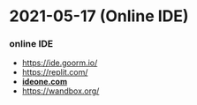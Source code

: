 # 2021-05-17 (Online IDE)

### online IDE

- https://ide.goorm.io/
- https://replit.com/
- **[ideone.com](http://ideone.com/)** 
- https://wandbox.org/